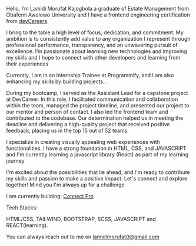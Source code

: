 Hello, I’m Lamidi Morufat Kajogbola a graduate of Estate Management from Obafemi Awolowo University and I have a frontend engineering certification from [devCareers](http://devcareer.io).

I bring to the table a high level of focus, dedication, and commitment. My ambition is to consistently add value to any organization I represent through professional performance, transparency, and an unwavering pursuit of excellence. I’m passionate about learning new technologies and improving my skills and I hope to connect with other developers and learning from their experiences

Currently, I am in an Internship Trainee at Programmify, and I am also enhancing my skills by building projects..

During my bootcamp, I served as the Assistant Lead for a capstone project at DevCareer. In this role, I facilitated communication and collaboration within the team, managed the project timeline, and presented our project to our mentor and person of contact. I also led the frontend team and contributed to the codebase. Our determination helped us in meeting the deadline and delivering a high-quality project that received positive feedback, placing us in the top 15 out of 52 teams.


I specialize in creating visually appealing web experiences with functionalities. I have a strong foundation in HTML, CSS, and JAVASCRIPT and I'm currently learning a javascript library (React) as part of my learning journey

I'm excited about the possibilities that lie ahead, and I'm ready to contribute my skills and passion to make a positive impact. Let's connect and explore together! Mind you I'm always up for a challenge

I am currently building: [Connect Pro](https://connect-pro-beta.vercel.app/)

Tech Stacks:

HTML/CSS, TAILWIND,  BOOTSTRAP, SCSS, JAVASCRIPT  and REACT(learning).

You can always reach out to me on lamidimorufat0@gmail.com



  


<!---
Ehmkayel/Ehmkayel is a ✨ special ✨ repository because its `README.md` (this file) appears on your GitHub profile.
You can click the Preview link to take a look at your changes.
--->
